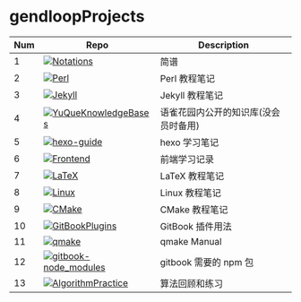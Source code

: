 # gendloopProjects

| **Num** | **Repo** | **Description** |
| ---- | ---- | ---- |
| 1 | [![Notations](https://img.shields.io/github/v/release/gendloop/Notations?display_name=release&style=plastic&logo=github&label=Notations&labelColor=%23bf2b1f&color=blue)](https://github.com/gendloop/Notations)| 简谱 |
| 2 | [![Perl](https://img.shields.io/github/v/release/gendloop/Perl?display_name=release&style=plastic&logo=github&label=Perl&labelColor=%23bf2b1f&color=blue)](https://github.com/gendloop/Perl)| Perl 教程笔记 |
| 3 | [![Jekyll](https://img.shields.io/github/v/release/gendloop/Jekyll?display_name=release&style=plastic&logo=github&label=Jekyll&labelColor=%23bf2b1f&color=blue)](https://github.com/gendloop/Jekyll)| Jekyll 教程笔记 |
| 4 | [![YuQueKnowledgeBases](https://img.shields.io/github/v/release/gendloop/YuQueKnowledgeBases?display_name=release&style=plastic&logo=github&label=YuQueKnowledgeBases&labelColor=%23bf2b1f&color=blue)](https://github.com/gendloop/YuQueKnowledgeBases)| 语雀花园内公开的知识库(没会员时备用) |
| 5 | [![hexo-guide](https://img.shields.io/github/v/release/gendloop/hexo-guide?display_name=release&style=plastic&logo=github&label=hexo-guide&labelColor=%23bf2b1f&color=blue)](https://github.com/gendloop/hexo-guide)| hexo 学习笔记 |
| 6 | [![Frontend](https://img.shields.io/github/v/release/gendloop/Frontend?display_name=release&style=plastic&logo=github&label=Frontend&labelColor=%23bf2b1f&color=blue)](https://github.com/gendloop/Frontend)| 前端学习记录 |
| 7 | [![LaTeX](https://img.shields.io/github/v/release/gendloop/LaTeX?display_name=release&style=plastic&logo=github&label=LaTeX&labelColor=%23bf2b1f&color=blue)](https://github.com/gendloop/LaTeX)| LaTeX 教程笔记 |
| 8 | [![Linux](https://img.shields.io/github/v/release/gendloop/Linux?display_name=release&style=plastic&logo=github&label=Linux&labelColor=%23bf2b1f&color=blue)](https://github.com/gendloop/Linux)| Linux 教程笔记 |
| 9 | [![CMake](https://img.shields.io/github/v/release/gendloop/CMake?display_name=release&style=plastic&logo=github&label=CMake&labelColor=%23bf2b1f&color=blue)](https://github.com/gendloop/CMake)| CMake 教程笔记 |
| 10 | [![GitBookPlugins](https://img.shields.io/github/v/release/gendloop/GitBookPlugins?display_name=release&style=plastic&logo=github&label=GitBookPlugins&labelColor=%23bf2b1f&color=blue)](https://github.com/gendloop/GitBookPlugins)| GitBook 插件用法 |
| 11 | [![qmake](https://img.shields.io/github/v/release/gendloop/qmake?display_name=release&style=plastic&logo=github&label=qmake&labelColor=%23bf2b1f&color=blue)](https://github.com/gendloop/qmake)| qmake Manual |
| 12 | [![gitbook-node_modules](https://img.shields.io/github/v/release/gendloop/gitbook-node_modules?display_name=release&style=plastic&logo=github&label=gitbook-node_modules&labelColor=%23bf2b1f&color=blue)](https://github.com/gendloop/gitbook-node_modules)| gitbook 需要的 npm 包 |
| 13 | [![AlgorithmPractice](https://img.shields.io/github/v/release/gendloop/AlgorithmPractice?display_name=release&style=plastic&logo=github&label=AlgorithmPractice&labelColor=%23bf2b1f&color=blue)](https://github.com/gendloop/AlgorithmPractice)| 算法回顾和练习 |
